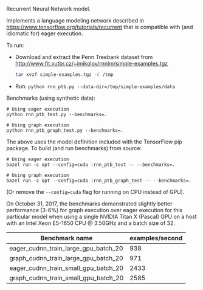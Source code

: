 Recurrent Neural Network model.

Implements a language modeling network described in
https://www.tensorflow.org/tutorials/recurrent
that is compatible with (and idiomatic for) eager execution.

To run:

- Download and extract the Penn Treebank dataset from
  http://www.fit.vutbr.cz/~imikolov/rnnlm/simple-examples.tgz

  ```sh
  tar xvzf simple-examples.tgz -C /tmp
  ```

- Run: `python rnn_ptb.py --data-dir=/tmp/simple-examples/data`


Benchmarks (using synthetic data):

```
# Using eager execution
python rnn_ptb_test.py --benchmarks=.

# Using graph execution
python rnn_ptb_graph_test.py --benchmarks=.
```

The above uses the model definition included with the TensorFlow pip
package. To build (and run benchmarks) from source:


```
# Using eager execution
bazel run -c opt --config=cuda :rnn_ptb_test -- --benchmarks=.

# Using graph execution
bazel run -c opt --config=cuda :rnn_ptb_graph_test -- --benchmarks=.
```

(Or remove the `--config=cuda` flag for running on CPU instead of GPU).

On October 31, 2017, the benchmarks demonstrated slightly better performance
(3-6%) for graph execution over eager execution for this particular model when
using a single NVIDIA Titan X (Pascal) GPU on a host with an Intel Xeon E5-1650
CPU @ 3.50GHz and a batch size of 32.

| Benchmark name                        | examples/second |
| ------------------------------------  | --------------- |
| eager_cudnn_train_large_gpu_batch_20  |             938 |
| graph_cudnn_train_large_gpu_batch_20  |             971 |
| eager_cudnn_train_small_gpu_batch_20  |            2433 |
| graph_cudnn_train_small_gpu_batch_20  |            2585 |

